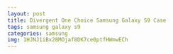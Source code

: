 ```yaml
---
layout: post
title: Divergent One Choice Samsung Galaxy S9 Case
tags: samsung galaxy s9
categories: samsung
img: 1HJNJ1iBx28MOjaf8DK7ce0ptfHWmwECh
---
```

